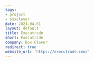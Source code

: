 ```yaml
---
tags:
- project
- boxclever
date: 2021-04-01
layout: default
title: Executrade
short: Executrade
company: Box Clever
redirect: true
website_url: 'https://executrade.com/'
---
```

